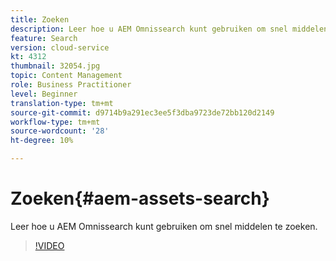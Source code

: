 ```yaml
---
title: Zoeken
description: Leer hoe u AEM Omnissearch kunt gebruiken om snel middelen te zoeken.
feature: Search
version: cloud-service
kt: 4312
thumbnail: 32054.jpg
topic: Content Management
role: Business Practitioner
level: Beginner
translation-type: tm+mt
source-git-commit: d9714b9a291ec3ee5f3dba9723de72bb120d2149
workflow-type: tm+mt
source-wordcount: '28'
ht-degree: 10%

---
```



# Zoeken{#aem-assets-search}

Leer hoe u AEM Omnissearch kunt gebruiken om snel middelen te zoeken.

>[!VIDEO](https://video.tv.adobe.com/v/32054/?quality=12&learn=on&hidetitle=true)